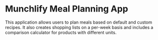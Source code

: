 # Munchlify Meal Planning App

This application allows users to plan meals based on default and custom recipes. It also creates shopping lists on a per-week basis and includes a comparison calculator for products with different units.
